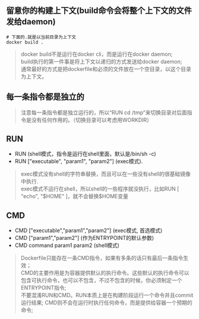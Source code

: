 ## 留意你的构建上下文(build命令会将整个上下文的文件发给daemon)
```
# 下面的.就是以当前目录为上下文
docker build .
```
> docker build不是运行在docker cli，而是运行在docker daemon;   
> build执行的第一件事是将上下文以递归的方式发送给docker daemon;   
> 通常最好的方式是把dockerfile和必须的文件放在一个空目录，以这个目录为上下文。

## 每一条指令都是独立的
> 注意每一条指令都是独立运行的，所以“RUN cd /tmp”来切换目录对后面指令是没有任何作用的。（切换目录可以考虑用WORKDIR）

## RUN
* RUN <command> (shell模式，指令是运行在shell里面，默认是/bin/sh -c)
* RUN ["executable", "param1", "param2"] (exec模式).
> exec模式没有shell的字符串替换，而且可以在一些没有shell的很基础镜像中执行.  
> exec模式不运行在shell，所以shell的一些程序就没执行，比如RUN [ "echo", "$HOME" ]，就不会替换$HOME变量

## CMD
* CMD ["executable","param1","param2"] (exec模式, 首选模式)
* CMD ["param1","param2"] (作为ENTRYPOINT的默认参数)
* CMD command param1 param2 (shell模式)

> Dockerfile只能存在一条CMD指令，如果有多条的话只有最后一条指令生效；   
> CMD的主要作用是为容器提供默认的执行命令。这些默认的执行命令可以包含可执行命令，也可以不包含，不过不包含的时候，你必须制定一个ENTRYPOINT指令;  
> 不要混淆RUN和CMD。RUN本质上是在构建阶段运行一个命令并且commit运行结果; CMD则不会在运行时执行任何命令，而是提供给容器一个预期的命令;   

